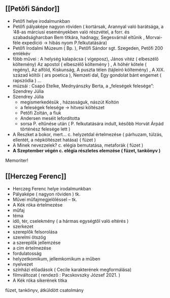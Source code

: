 ## [[Petőfi Sándor]]
- Petőfi helye irodalmunkban
- Petőfi pályaképe nagyon röviden ( kortársak, Arannyal való barátsága, a ’48-as márciusi eseményekben való részvétel, a forr. és szabadságharcban Bem titkára, hadnagy, Segesvárnál eltűnik , Morvai-féle expedíció -> hibás nyom P.felkutatására)
- Petőfi Irodalmi Múzeum ( Bp. ), Petőfi Sándor sgt. Szegeden, Petőfi 200 emlékév
- főbb művei : A helység kalapácsa ( vígeposz), János vitéz ( elbeszélő költemény) Az apostol ( elbeszélő költemény ) , A hóhér kötele ( regény), Az alföld, Kiskunság, A puszta télen (tájleíró költemény) , A XIX. század költői ( ars poetica ), Nemzeti dal, Egy gondolat bánt engemet ( rapszódia ) …
- múzsái : Csapó Etelke, Mednyánszky Berta, a „feleségek felesége”: Szendrey Júlia
- Szendrey Júlia
	- megismerkedésük , házasságuk, nászút Koltón
	- a feleségek felesége -> hitvesi költészet
	- Petőfi Zoltán, a fiuk
	- Andersen meséit lefordította
	- sorsa P. eltűnése után ( P. felkutatására indult, később Horvát Árpád történész felesége lett )
- A Reszket a bokor, mert… c. helyzetdal értelmezése ( párhuzam, túlzás, ellentét, a népköltészet hatása) ( füzet )
- A Minek nevezzelek? c. elégia bemutatása, metaforák ( füzet )
- **A Szeptember végén c. elégia részletes elemzése ( füzet, tankönyv )**

Memoriter!

## [[Herczeg Ferenc]]
- Herczeg Ferenc helye irodalmunkban
- Pályaképe ( nagyon röviden ) tk.
- Művei műfajmegjelöléssel – tk.
- A Kék róka értelmezése
- műfaj
- téma
- idő, tér, cselekmény ( a hármas egységtől való eltérés )
- szerkezet
- szereplők felsorolása
- szerelmi ötszög
- a szereplők jellemzése
- a cím értelmezése
- fordulatosság
- helyzetkomikum, jellemkomikum a műben
- nyelvezet
- színházi előadások ( Cecile karakterének megformálása)
- filmváltozat ( rendező : Pacskovszky József 2021. )
- A Kék róka sikerének titka

füzet, tankönyv, átküldött csatolmány
